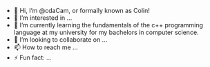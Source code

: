 - 👋 Hi, I’m @cdaCam, or formally known as Colin!
- 👀 I’m interested in ...
- 🌱 I’m currently learning the fundamentals of the c++ programming language at my university for my bachelors in computer science.
- 💞️ I’m looking to collaborate on ...
- 📫 How to reach me ...
- ⚡ Fun fact: ...

<!---
cdaCam/cdaCam is a ✨ special ✨ repository because its `README.md` (this file) appears on your GitHub profile.
You can click the Preview link to take a look at your changes.
--->
